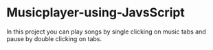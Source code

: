 # Musicplayer-using-JavsScript
In this project you can play songs by single clicking on music tabs and pause by double clicking on tabs.
